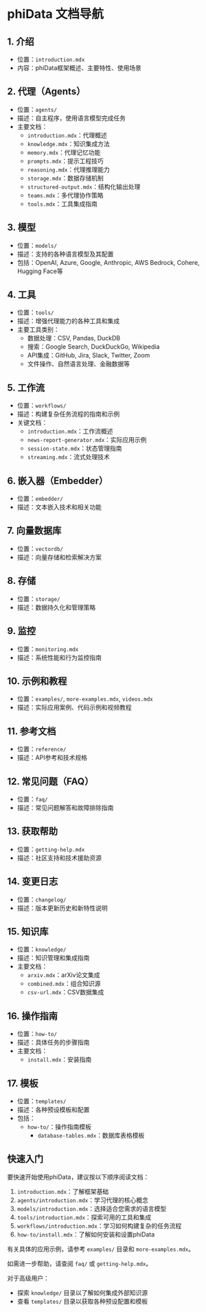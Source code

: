 # phiData 文档导航


## 1. 介绍
- 位置：`introduction.mdx`
- 内容：phiData框架概述、主要特性、使用场景

## 2. 代理（Agents）
- 位置：`agents/`
- 描述：自主程序，使用语言模型完成任务
- 主要文档：
  - `introduction.mdx`：代理概述
  - `knowledge.mdx`：知识集成方法
  - `memory.mdx`：代理记忆功能
  - `prompts.mdx`：提示工程技巧
  - `reasoning.mdx`：代理推理能力
  - `storage.mdx`：数据存储机制
  - `structured-output.mdx`：结构化输出处理
  - `teams.mdx`：多代理协作策略
  - `tools.mdx`：工具集成指南

## 3. 模型
- 位置：`models/`
- 描述：支持的各种语言模型及其配置
- 包括：OpenAI, Azure, Google, Anthropic, AWS Bedrock, Cohere, Hugging Face等

## 4. 工具
- 位置：`tools/`
- 描述：增强代理能力的各种工具和集成
- 主要工具类别：
  - 数据处理：CSV, Pandas, DuckDB
  - 搜索：Google Search, DuckDuckGo, Wikipedia
  - API集成：GitHub, Jira, Slack, Twitter, Zoom
  - 文件操作、自然语言处理、金融数据等

## 5. 工作流
- 位置：`workflows/`
- 描述：构建复杂任务流程的指南和示例
- 关键文档：
  - `introduction.mdx`：工作流概述
  - `news-report-generator.mdx`：实际应用示例
  - `session-state.mdx`：状态管理指南
  - `streaming.mdx`：流式处理技术

## 6. 嵌入器（Embedder）
- 位置：`embedder/`
- 描述：文本嵌入技术和相关功能

## 7. 向量数据库
- 位置：`vectordb/`
- 描述：向量存储和检索解决方案

## 8. 存储
- 位置：`storage/`
- 描述：数据持久化和管理策略

## 9. 监控
- 位置：`monitoring.mdx`
- 描述：系统性能和行为监控指南

## 10. 示例和教程
- 位置：`examples/`, `more-examples.mdx`, `videos.mdx`
- 描述：实际应用案例、代码示例和视频教程

## 11. 参考文档
- 位置：`reference/`
- 描述：API参考和技术规格

## 12. 常见问题（FAQ）
- 位置：`faq/`
- 描述：常见问题解答和故障排除指南

## 13. 获取帮助
- 位置：`getting-help.mdx`
- 描述：社区支持和技术援助资源

## 14. 变更日志
- 位置：`changelog/`
- 描述：版本更新历史和新特性说明

## 15. 知识库
- 位置：`knowledge/`
- 描述：知识管理和集成指南
- 主要文档：
  - `arxiv.mdx`：arXiv论文集成
  - `combined.mdx`：组合知识源
  - `csv-url.mdx`：CSV数据集成

## 16. 操作指南
- 位置：`how-to/`
- 描述：具体任务的步骤指南
- 主要文档：
  - `install.mdx`：安装指南

## 17. 模板
- 位置：`templates/`
- 描述：各种预设模板和配置
- 包括：
  - `how-to/`：操作指南模板
    - `database-tables.mdx`：数据库表格模板

## 快速入门
要快速开始使用phiData，建议按以下顺序阅读文档：

1. `introduction.mdx`：了解框架基础
2. `agents/introduction.mdx`：学习代理的核心概念
3. `models/introduction.mdx`：选择适合您需求的语言模型
4. `tools/introduction.mdx`：探索可用的工具和集成
5. `workflows/introduction.mdx`：学习如何构建复杂的任务流程
6. `how-to/install.mdx`：了解如何安装和设置phiData

有关具体的应用示例，请参考 `examples/` 目录和 `more-examples.mdx`。

如需进一步帮助，请查阅 `faq/` 或 `getting-help.mdx`。

对于高级用户：
- 探索 `knowledge/` 目录以了解如何集成外部知识源
- 查看 `templates/` 目录以获取各种预设配置和模板
